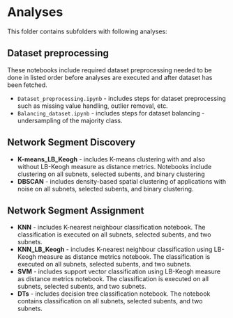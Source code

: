 # Analyses 

This folder contains subfolders with following analyses:

## Dataset preprocessing

These notebooks include required dataset preprocessing needed to be done in listed order before analyses are executed and after dataset has been fetched.

* `Dataset_preprocessing.ipynb` - includes steps for dataset preprocessing such as missing value handling, outlier removal, etc.
* `Balancing_dataset.ipynb` - includes steps for dataset balancing - undersampling of the majority class.

## Network Segment Discovery

* **K-means_LB_Keogh** - includes K-means clustering with and also without LB-Keogh measure as distance metrics. Notebooks include clustering on all subnets, selected subents, and binary clustering
* **DBSCAN** - includes density-based spatial clustering of applications with noise on all subnets, selected subents, and binary clustering.

## Network Segment Assignment

* **KNN** - includes K-nearest neighbour classification notebook. The classification is executed on all subnets, selected subents, and two subnets.
* **KNN_LB_Keogh** - includes K-nearest neighbour classification using  LB-Keogh measure as distance metrics notebook. The classification is executed on all subnets, selected subents, and two subnets.
* **SVM** -  includes support vector classification using  LB-Keogh measure as distance metrics notebook. The classification is executed on all subnets, selected subents, and two subnets.
* **DTs** - includes decision tree classification notebook. The notebook contains classification on all subnets, selected subents, and two subnets.
